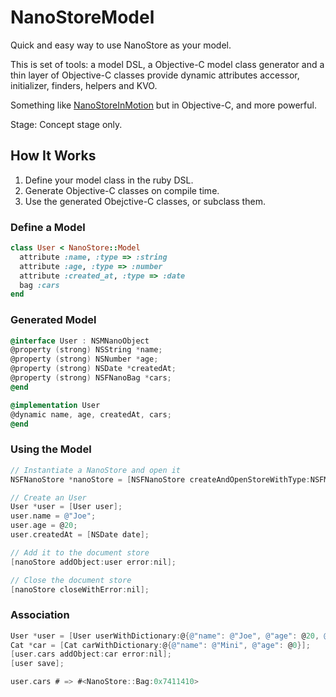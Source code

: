 NanoStoreModel
==============

Quick and easy way to use NanoStore as your model. 

This is set of tools: a model DSL, a Objective-C model class generator and a thin layer of Objective-C classes provide dynamic attributes accessor, initializer, finders, helpers and KVO.

Something like [NanoStoreInMotion](https://github.com/siuying/NanoStoreInMotion) but in Objective-C, and more powerful.

Stage: Concept stage only.

## How It Works

1. Define your model class in the ruby DSL.
2. Generate Objective-C classes on compile time.
3. Use the generated Obejctive-C classes, or subclass them.

### Define a Model

```ruby
class User < NanoStore::Model
  attribute :name, :type => :string
  attribute :age, :type => :number
  attribute :created_at, :type => :date
  bag :cars
end
```

### Generated Model

```objective-c
@interface User : NSMNanoObject
@property (strong) NSString *name;
@property (strong) NSNumber *age;
@property (strong) NSDate *createdAt;
@property (strong) NSFNanoBag *cars;
@end
```

```objective-c
@implementation User
@dynamic name, age, createdAt, cars;
@end
```

### Using the Model

```objective-c
// Instantiate a NanoStore and open it
NSFNanoStore *nanoStore = [NSFNanoStore createAndOpenStoreWithType:NSFMemoryStoreType path:nil error:nil];

// Create an User
User *user = [User user];
user.name = @"Joe";
user.age = @20;
user.createdAt = [NSDate date];

// Add it to the document store
[nanoStore addObject:user error:nil];

// Close the document store
[nanoStore closeWithError:nil];
```

### Association

```objective-c
User *user = [User userWithDictionary:@{@"name": @"Joe", @"age": @20, @"createdAt": [NSDate date]}];
Cat *car = [Cat carWithDictionary:@{@"name": @"Mini", @"age": @0}];
[user.cars addObject:car error:nil];
[user save];

user.cars # => #<NanoStore::Bag:0x7411410> 
```

